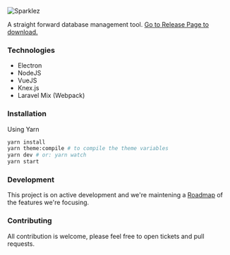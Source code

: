 ![Sparklez](http://sparklez.fireworkweb.com/img/sparklez-logo-horizontal.png)

A straight forward database management tool. [Go to Release Page to download.](https://github.com/firework/sparklez/releases)


### Technologies

* Electron
* NodeJS
* VueJS
* Knex.js
* Laravel Mix (Webpack)

### Installation

Using Yarn

```sh
yarn install
yarn theme:compile # to compile the theme variables
yarn dev # or: yarn watch
yarn start
```

### Development

This project is on active development and we're maintening a [Roadmap](https://github.com/firework/sparklez/projects/1) of the features we're focusing.

### Contributing

All contribution is welcome, please feel free to open tickets and pull requests.
